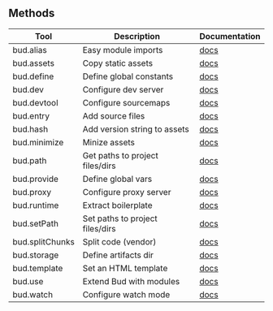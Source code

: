 ## Methods

| Tool            | Description                     | Documentation                                                            |
| --------------- | ------------------------------- | ------------------------------------------------------------------------ |
| bud.alias       | Easy module imports             | [docs](https://github.com/roots/bud/tree/stable/docs/config/alias.md)    |
| bud.assets      | Copy static assets              | [docs](https://github.com/roots/bud/tree/stable/docs/config/assets.md)   |
| bud.define      | Define global constants         | [docs](https://github.com/roots/bud/tree/stable/docs/config/define.md)   |
| bud.dev         | Configure dev server            | [docs](https://github.com/roots/bud/tree/stable/docs/config/dev.md)      |
| bud.devtool     | Configure sourcemaps            | [docs](https://github.com/roots/bud/tree/stable/docs/config/devtool.md)  |
| bud.entry       | Add source files                | [docs](https://github.com/roots/bud/tree/stable/docs/config/entry.md)    |
| bud.hash        | Add version string to assets    | [docs](https://github.com/roots/bud/tree/stable/docs/config/hash.md)     |
| bud.minimize    | Minize assets                   | [docs](https://github.com/roots/bud/tree/stable/docs/config/minimize.md) |
| bud.path        | Get paths to project files/dirs | [docs](https://github.com/roots/bud/tree/stable/docs/config/path.md)     |
| bud.provide     | Define global vars              | [docs](https://github.com/roots/bud/tree/stable/docs/config/provide.md)  |
| bud.proxy       | Configure proxy server          | [docs](https://github.com/roots/bud/tree/stable/docs/config/proxy.md)    |
| bud.runtime     | Extract boilerplate             | [docs](https://github.com/roots/bud/tree/stable/docs/config/runtime.md)  |
| bud.setPath     | Set paths to project files/dirs | [docs](https://github.com/roots/bud/tree/stable/docs/config/setPath.md)  |
| bud.splitChunks | Split code (vendor)             | [docs](https://github.com/roots/bud/tree/stable/docs/config/vendor.md)   |
| bud.storage     | Define artifacts dir            | [docs](https://github.com/roots/bud/tree/stable/docs/config/storage.md)  |
| bud.template    | Set an HTML template            | [docs](https://github.com/roots/bud/tree/stable/docs/config/template.md) |
| bud.use         | Extend Bud with modules         | [docs](https://github.com/roots/bud/tree/stable/docs/config/use.md)      |
| bud.watch       | Configure watch mode            | [docs](https://github.com/roots/bud/tree/stable/docs/config/watch.md)    |
